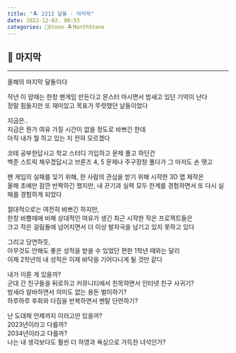 ```yaml
---
title: "🏝️ 2212 달돌 - 마지막"
date: 2022-12-02. 08:53
categories: 🗿Stone 🏝️MonthStone
---
```


## 🗿 마지막

---

올해의 마지막 달돌이다  

작년 이 맘때는 한창 팬게임 만든다고 몬스터 마시면서 밤새고 있던 기억이 난다  
정말 힘들지만 또 재미있고 목표가 뚜렷했던 날들이었다  

지금은..  
지금은 뭔가 여유 가질 시간이 없을 정도로 바쁘긴 한데  
아직 내가 뭘 하고 있는 지 전혀 모르겠다  

코테 공부한답시고 학교 스터디 가입하고 문제 풀고 하던건  
백준 스트릭 채우겠답시고 브론즈 4, 5 문제나 주구장창 풀다가 그 마저도 손 땟고  

팬 게임의 실패를 잊기 위해, 한 사람의 관심을 받기 위해 시작한 3D 맵 제작은  
올해 초에만 잠깐 반짝하긴 했지만, 내 끈기과 실력 모두 한계를 경험하면서 또 다시 실패를 경험하게 되었다  

절대적으로는 여전히 바쁘긴 하지만,  
한창 바쁠때에 비해 상대적인 여유가 생긴 최근 시작한 작은 프로젝트들은  
크고 작은 걸림돌에 넘어지면서 더 이상 발자국을 남기고 있지 못하고 있다  

그리고 당연하듯,  
아무것도 안해도 좋은 성적을 받을 수 있었던 편한 1학년 때와는 달리  
이제 2학년의 내 성적은 이제 바닥을 기어다니게 될 것만 같다  

내가 이룬 게 있을까?  
군대 간 친구들을 뒤로하고 커뮤니티에서 친목하면서 인터넷 친구 사귀기?  
밤새라 알바하면서 의미도 없는 용돈 벌이하기?  
하루하루 후회와 다짐을 반복하면서 멘탈 단련하기?  

난 도대체 언제까지 이러고만 있을까?  
2023년이라고 다를까?  
2034년이라고 다를까?  
나는 내 생각보다도 훨씬 더 허영과 욕심으로 가득찬 녀석인가?  


